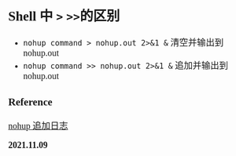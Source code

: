 <font size=4 face='楷体'>

## Shell 中 `>` `>>`的区别

- `nohup command > nohup.out 2>&1 &`
  清空并输出到 nohup.out
- `nohup command >> nohup.out 2>&1 &`
  追加并输出到 nohup.out

### Reference

[nohup 追加日志](https://www.cnblogs.com/lixx/p/9372345.html)

**2021.11.09**
